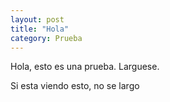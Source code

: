 ```yaml
---
layout: post
title: "Hola"
category: Prueba
---
```

Hola, esto es una prueba. Larguese.


Si esta viendo esto, no se largo  